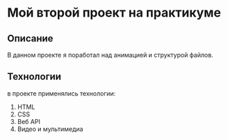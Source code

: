 Мой второй проект на практикуме
===============================

## Описание

В данном проекте я поработал над анимацией и структурой файлов.

## Технологии

в проекте применялись технологии:
1. HTML
2. CSS
3. Веб API
4. Видео и мультимедиа



